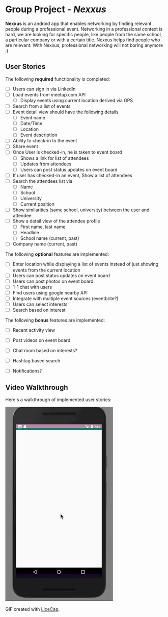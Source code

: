 # Group Project - *Nexxus*

**Nexxus** is an android app that enables networking by finding relevant people during a professional event.
Networking in a professional context is hard, we are looking for specific people, like people from the same school, a particular company or with a certain title.
Nexxus helps find people who are relevant. With Nexxus, professional networking will not boring anymore :)

## User Stories

The following **required** functionality is completed:

* [ ] Users can sign in via LinkedIn
* [ ] Load events from meetup.com API
  * [ ] Display events using current location derived via GPS
* [ ] Search from a list of events 
* [ ] Event detail view should have the following details
  * [ ] Event name
  * [ ] Date/Time
  * [ ] Location
  * [ ] Event description
* [ ] Ability to check-in to the event
* [ ] Share event
* [ ] Once User is checked-in, he is taken to event board
  * [ ] Shows a link for list of attendees
  * [ ] Updates from attendees
  * [ ] Users can post status updates on event board
* [ ] If user has checked-in an event, Show a list of attendees 
* [ ] Search the attendees list via
  * [ ] Name
  * [ ] School
  * [ ] University
  * [ ] Current position
* [ ] Show similarities (same school, university) between the user and attendee
* [ ] Show a detail view of the attendee profile
  * [ ] First name, last name
  * [ ] Headline
  * [ ] School name (current, past)
 * [ ] Company name (current, past)

The following **optional** features are implemented:

* [ ] Enter location while displaying a list of events instead of just showing events from the current location
* [ ] Users can post status updates on event board
* [ ] Users can post photos on event board
* [ ] 1-1 chat with users
* [ ] Find users using google nearby API
* [ ] Integrate with multiple event sources (eventbrite?)
* [ ] Users can select interests
* [ ] Search based on interest

The following **bonus** features are implemented:

* [ ] Recent activity view
* [ ] Post videos on event board
* [ ] Chat room based on interests?
* [ ] Hashtag based search
* [ ] Notifications?


## Video Walkthrough

Here's a walkthrough of implemented user stories:

<img src='./codepath-nexxus-sprint1.gif' title='Sprint 1 Video Walkthrough' width='' alt='Video Walkthrough' />

GIF created with [LiceCap](http://www.cockos.com/licecap/).